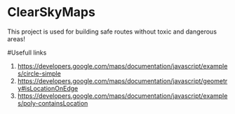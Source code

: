 # ClearSkyMaps
This project is used for building safe routes without toxic and dangerous areas!

#Usefull links

1. https://developers.google.com/maps/documentation/javascript/examples/circle-simple
2. https://developers.google.com/maps/documentation/javascript/geometry#isLocationOnEdge
3. https://developers.google.com/maps/documentation/javascript/examples/poly-containsLocation